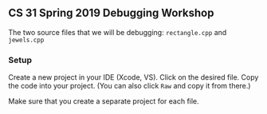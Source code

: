 ## CS 31 Spring 2019 Debugging Workshop
The two source files that we will be debugging: `rectangle.cpp` and `jewels.cpp`
### Setup
Create a new project in your IDE (Xcode, VS). Click on the desired file. Copy the code into your project. (You can also click `Raw` and copy it from there.)

Make sure that you create a separate project for each file.
